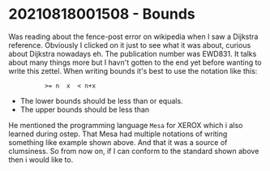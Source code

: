 # 20210818001508 - Bounds

Was reading about the fence-post error on wikipedia when I 
saw a Dijkstra reference. Obviously I clicked on it just to
see what it was about, curious about Dijkstra nowadays eh.
The publication number was EWD831. It talks about many things
more but I havn't gotten to the end yet before wanting to
write this zettel. When writing bounds it's best to use the
notation like this:
  
```
          >= n  x  < n+x
```

* The lower bounds should be less than or equals.
* The upper bounds should be less than

He mentioned the programming language `Mesa` for XEROX
which i also learned during ostep. That Mesa had
multiple notations of writing something like example
shown above. And that it was a source of clumsiness. So
from now on, if I can conform to the standard shown
above then i would like to.
